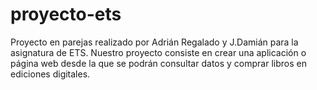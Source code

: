 # proyecto-ets
Proyecto en parejas realizado por Adrián Regalado y J.Damián para la asignatura de ETS.
Nuestro proyecto consiste en crear una aplicación o página web desde la que se podrán consultar datos y comprar libros en ediciones digitales.
